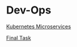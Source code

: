 # Dev-Ops

[Kubernetes Microservices](https://github.com/malikalrizky/Dev-Ops/wiki/Kubernetes-Microservices)

[Final Task](https://github.com/malikalrizky/Dev-Ops/wiki/Final)
